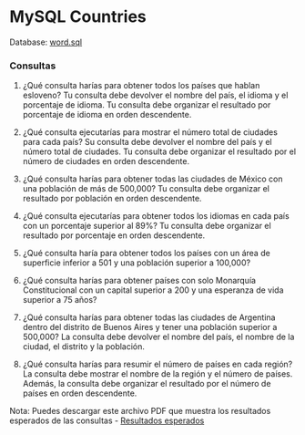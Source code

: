 # MySQL Countries

Database: [word.sql](https://github.com/David-Bustos/mysql-exercises/blob/main/01_countries/world.sql)

### Consultas

1. ¿Qué consulta harías para obtener todos los países que hablan esloveno? Tu consulta debe devolver el nombre del país, el idioma y el porcentaje de idioma. Tu consulta debe organizar el resultado por porcentaje de idioma en orden descendente.

2. ¿Qué consulta ejecutarías para mostrar el número total de ciudades para cada país? Su consulta debe devolver el nombre del país y el número total de ciudades. Tu consulta debe organizar el resultado por el número de ciudades en orden descendente.

3. ¿Qué consulta harías para obtener todas las ciudades de México con una población de más de 500,000? Tu consulta debe organizar el resultado por población en orden descendente.

4. ¿Qué consulta ejecutarías para obtener todos los idiomas en cada país con un porcentaje superior al 89%? Tu consulta debe organizar el resultado por porcentaje en orden descendente.

5. ¿Qué consulta haría para obtener todos los países con un área de superficie inferior a 501 y una población superior a 100,000?

6. ¿Qué consulta harías para obtener países con solo Monarquía Constitucional con un capital superior a 200 y una esperanza de vida superior a 75 años?

7. ¿Qué consulta harías para obtener todas las ciudades de Argentina dentro del distrito de Buenos Aires y tener una población superior a 500,000? La consulta debe devolver el nombre del país, el nombre de la ciudad, el distrito y la población.

8. ¿Qué consulta harías para resumir el número de países en cada región? La consulta debe mostrar el nombre de la región y el número de países. Además, la consulta debe organizar el resultado por el número de países en orden descendente.

Nota: Puedes descargar este archivo PDF que muestra los resultados esperados de las consultas - [Resultados esperados](https://github.com/David-Bustos/mysql-exercises/blob/main/01_countries/mysql_countries_expected_output.pdf)
